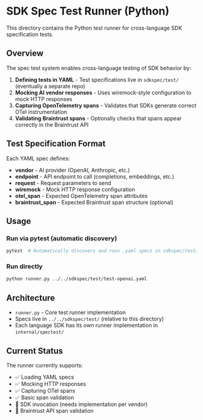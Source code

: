 # SDK Spec Test Runner (Python)

This directory contains the Python test runner for cross-language SDK specification tests.

## Overview

The spec test system enables cross-language testing of SDK behavior by:

1. **Defining tests in YAML** - Test specifications live in `sdkspec/test/` (eventually a separate repo)
2. **Mocking AI vendor responses** - Uses wiremock-style configuration to mock HTTP responses
3. **Capturing OpenTelemetry spans** - Validates that SDKs generate correct OTel instrumentation
4. **Validating Braintrust spans** - Optionally checks that spans appear correctly in the Braintrust API

## Test Specification Format

Each YAML spec defines:

- **vendor** - AI provider (OpenAI, Anthropic, etc.)
- **endpoint** - API endpoint to call (completions, embeddings, etc.)
- **request** - Request parameters to send
- **wiremock** - Mock HTTP response configuration
- **otel_span** - Expected OpenTelemetry span attributes
- **braintrust_span** - Expected Braintrust span structure (optional)

## Usage

### Run via pytest (automatic discovery)

```bash
pytest  # Automatically discovers and runs .yaml specs in sdkspec/test/
```

### Run directly

```bash
python runner.py ../../sdkspec/test/test-openai.yaml
```

## Architecture

- `runner.py` - Core test runner implementation
- Specs live in `../../sdkspec/test/` (relative to this directory)
- Each language SDK has its own runner implementation in `internal/spectest/`

## Current Status

The runner currently supports:

- ✅ Loading YAML specs
- ✅ Mocking HTTP responses
- ✅ Capturing OTel spans
- ✅ Basic span validation
- 🚧 SDK invocation (needs implementation per vendor)
- 🚧 Braintrust API span validation
